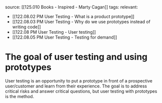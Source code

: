 source: [[125.010 Books - Inspired - Marty Cagan]]
tags:
relevant:
- [[122.08.02 PM User Testing - What is a product prototype]]
- [[122.08.03 PM User Testing - Why do we use prototypes instead of writing code]]
- [[122.08 PM User Testing - User testing]]
- [[122.08.05 PM User Testing - Testing for demand]]

# The goal of user testing and using prototypes

User testing is an opportunity to put a prototype in front of a prospective user/customer and learn from their experience. The goal is to address critical risks and answer critical questions, but user testing with prototypes is the method.